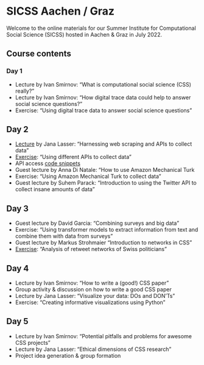 # SICSS Aachen / Graz
Welcome to the online materials for our Summer Institute for Computational Social Science (SICSS) hosted in Aachen & Graz in July 2022.

## Course contents
### Day 1
* Lecture by Ivan Smirnov: “What is computational social science (CSS) really?”
* Lecture by Ivan Smirnov: “How digital trace data could help to answer social science questions?”
* Exercise: “Using digital trace data to answer social science questions”

## Day 2
* [Lecture](https://github.com/JanaLasser/SICSS-aachen-graz/blob/main/APIs/slides/index.html) by Jana Lasser: “Harnessing web scraping and APIs to collect data”
* [Exercise](https://github.com/JanaLasser/SICSS-aachen-graz/blob/main/APIs/exercise/API_exericses.ipynb): “Using different APIs to collect data”
* API access [code snippets](https://github.com/JanaLasser/SICSS-aachen-graz/blob/main/APIs/exercise/API_access_code_snippets.ipynb)
* Guest lecture by Anna Di Natale: “How to use Amazon Mechanical Turk
* Exercise: “Using Amazon Mechanical Turk to collect data”
* Guest lecture by Suhem Parack: “Introduction to using the Twitter API to collect insane amounts of data”

## Day 3
* Guest lecture by David Garcia: “Combining surveys and big data”
* Exercise: “Using transformer models to extract information from text and combine them with data from surveys”
* Guest lecture by Markus Strohmaier “Introduction to networks in CSS”
* [Exercise](https://github.com/JanaLasser/SICSS-aachen-graz/blob/main/networks/exercise/networks_exercise.ipynb): “Analysis of retweet networks of Swiss politicians”

## Day 4
* Lecture by Ivan Smirnov: “How to write a (good!) CSS paper”
* Group activity & discussion on how to write a good CSS paper
* Lecture by Jana Lasser: “Visualize your data: DOs and DON’Ts”
* Exercise: “Creating informative visualizations using Python”

## Day 5
* Lecture by Ivan Smirnov: “Potential pitfalls and problems for awesome CSS projects”
* Lecture by Jana Lasser: “Ethical dimensions of CSS research”
* Project idea generation & group formation

